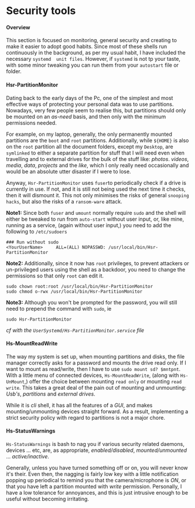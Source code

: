 # Security tools

#### Overview
This section is focused on monitoring, general security and creating to make it easier to adopt good habits. Since most of these shells run continuously in the background, as per my usual habit, I have included the necessary `systemd  unit files`. However, if `systemd` is not tp your taste, with some minor tweaking you can run them from your `autostart` file or folder.

#### Hsr-PartitionMonitor
Dating back to the early days of the Pc, one of the simplest and most effective ways of protecting your personal data was to use partitions. Nowadays, very few people seem to realise this, but partitions should only be mounted on an *as-need* basis, and then only with the minimum permissions needed.

For example, on my laptop, generally, the only permanently mounted partitions are the `boot` and `root` partitions. Additionally, while `${HOME}` is also on the `root` partition all the document folders, except my `Desktop`, are `symlinked` to either a separate partition for stuff that I will need even when travelling and to external drives for the bulk of the stuff like: *photos*. *videos*, *media*, *data*, *projects* and the *like*, which I only really need occasionally and would be an absolute utter disaster if I were to lose.

Anyway, `Hsr-PartitionMonitor` uses `fuser`to periodically check if a drive is currently in use. If not, and it is still not being used the next time it checks, then it will dismount it. This not only minimises the risks of general `snooping hacks`, but also the risks of a `ransom-ware` attack.

**Note1:** Since both `fuser` and `umount` normally require `sudo` and the shell will either be tweaked to run from `auto-start` without user input, or, like mine, running as a service, (again without user input,) you need to add the following to `/etc/sudoers`

```
### Run without sudo
<YourUserName>     ALL=(ALL) NOPASSWD: /usr/local/bin/Hsr-PartitionMonitor
```

**Note2:** Additionally, since it now has `root` privileges, to prevent attackers or un-privileged users using the shell as a backdoor, you need to change the permissions so that only `root` can edit it.

```
sudo chown root:root /usr/local/bin/Hsr-PartitionMonitor
sudo chmod o-rwx /usr/local/bin/Hsr-PartitionMonitor
```

**Note3:** Although you won't be prompted for the password, you will still need to prepend the command with `sudo`, ie

```
sudo Hsr-PartitionMonitor
```
*cf with the `UserSystemd/Hs-PartitionMonitor.service` file*


#### Hs-MountReadWrite
The way my system is set up, when mounting partitions and disks, the file manager correctly asks for a password and mounts the drive read only. If I want to mount as read/write, then I have to use `sudo mount sd? $mntpnt`. With a little menu of connected devices, `Hs-MountReadWrite`, (along with `Hs-UnMount`,) offer the choice between mounting `read only` or mounting `read write`. This takes a great deal of the pain out of mounting and unmounting: *Usb's*, *partitions* and *external drives*.

While it is *cli* shell, it has all the features of a *GUI*, and makes mounting/unmounting devices straight forward. As a result, implementing a strict security policy with regard to partitions is not a major chore.


#### Hs-StatusWarnings
`Hs-StatusWarnings` is bash to nag you if various security related daemons, devices ... etc, are, as appropriate, *enabled/disabled*, *mounted/unmounted* ... *active/inactive*.

Generally, unless you have turned something off or on, you will never know it's their. Even then, the nagging is fairly low key with a little notification popping up periodical to remind you that the camera/microphone is *ON*, or that you have left a partition mounted with *write* permission. Personally, I have a low tolerance for annoyances, and this is just intrusive enough to be useful without becoming irritating.

